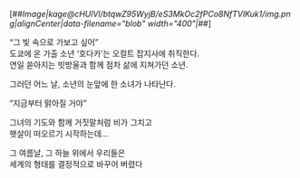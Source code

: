 [##_Image|kage@cHUlVl/btqwZ95WyjB/eS3MkOc2fPCo8NfTVlKuk1/img.png|alignCenter|data-filename="blob" width="400"|_##]

“그 빛 속으로 가보고 싶어”  
도쿄에 온 가출 소년 ‘호다카’는 오컬트 잡지사에 취직한다.  
연일 쏟아지는 빗방울과 함께 점차 삶에 지쳐가던 소년.

그러던 어느 날, 소년의 눈앞에 한 소녀가 나타난다.

“지금부터 맑아질 거야”

그녀의 기도와 함께 거짓말처럼 비가 그치고  
햇살이 떠오르기 시작하는데…

그 여름날, 그 하늘 위에서 우리들은  
세계의 형태를 결정적으로 바꾸어 버렸다